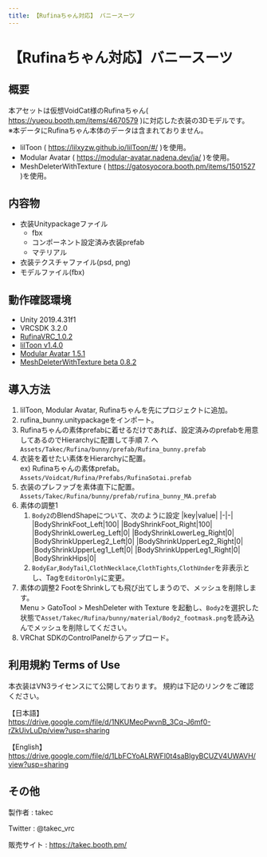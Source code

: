```yaml
---
title: 【Rufinaちゃん対応】 バニースーツ
---
```


# 【Rufinaちゃん対応】バニースーツ

## 概要
本アセットは仮想VoidCat様のRufinaちゃん( https://yueou.booth.pm/items/4670579 )に対応した衣装の3Dモデルです。  
※本データにRufinaちゃん本体のデータは含まれておりません。

* lilToon ( https://lilxyzw.github.io/lilToon/#/ )を使用。
* Modular Avatar ( https://modular-avatar.nadena.dev/ja/ )を使用。
* MeshDeleterWithTexture ( https://gatosyocora.booth.pm/items/1501527 )を使用。

## 内容物
* 衣装Unitypackageファイル
  * fbx
  * コンポーネント設定済み衣装prefab
  * マテリアル
* 衣装テクスチャファイル(psd, png)
* モデルファイル(fbx)

## 動作確認環境
* Unity 2019.4.31f1
* VRCSDK 3.2.0
* [RufinaVRC_1.0.2](https://yueou.booth.pm/items/4670579)
* [lilToon v1.4.0](https://lilxyzw.github.io/lilToon/#/)
* [Modular Avatar 1.5.1](https://modular-avatar.nadena.dev/ja/)
* [MeshDeleterWithTexture beta 0.8.2](https://gatosyocora.booth.pm/items/1501527)

## 導入方法
1. lilToon, Modular Avatar, Rufinaちゃんを先にプロジェクトに追加。
2. rufina_bunny.unitypackageをインポート。
3. Rufinaちゃんの素体prefabに着せるだけであれば、設定済みのprefabを用意してあるのでHierarchyに配置して手順 7. へ  
   `Assets/Takec/Rufina/bunny/prefab/Rufina_bunny.prefab`
4. 衣装を着せたい素体をHierarchyに配置。  
   ex) Rufinaちゃんの素体prefab。  
   `Assets/Voidcat/Rufina/Prefabs/RufinaSotai.prefab`
5. 衣装のプレファブを素体直下に配置。
   `Assets/Takec/Rufina/bunny/prefab/rufina_bunny_MA.prefab`
6. 素体の調整1
   1. `Body2`のBlendShapeについて、次のように設定
       |key|value|
       |-|-|
       |BodyShrinkFoot_Left|100|
       |BodyShrinkFoot_Right|100|
       |BodyShrinkLowerLeg_Left|0|
       |BodyShrinkLowerLeg_Right|0|
       |BodyShrinkUpperLeg2_Left|0|
       |BodyShrinkUpperLeg2_Right|0|
       |BodyShrinkUpperLeg1_Left|0|
       |BodyShrinkUpperLeg1_Right|0|
       |BodyShrinkHips|0|
   2. `BodyEar`,`BodyTail`,`ClothNecklace`,`ClothTights`,`ClothUnder`を非表示とし、Tagを`EditorOnly`に変更。
7. 素体の調整2
   FootをShrinkしても飛び出てしまうので、メッシュを削除します。  
   Menu > GatoTool > MeshDeleter with Texture を起動し、`Body2`を選択した状態で`Asset/Takec/Rufina/bunny/material/Body2_footmask.png`を読み込んでメッシュを削除してください。
8. VRChat SDKのControlPanelからアップロード。

## 利用規約 Terms of Use
本衣装はVN3ライセンスにて公開しております。
規約は下記のリンクをご確認ください。

【日本語】  
https://drive.google.com/file/d/1NKUMeoPwvnB_3Cq-J6mf0-rZkUivLuDp/view?usp=sharing

【English】  
https://drive.google.com/file/d/1LbFCYoALRWFl0t4saBlgyBCUZV4UWAVH/view?usp=sharing

## その他
製作者
: takec

Twitter
: @takec_vrc

販売サイト
: https://takec.booth.pm/